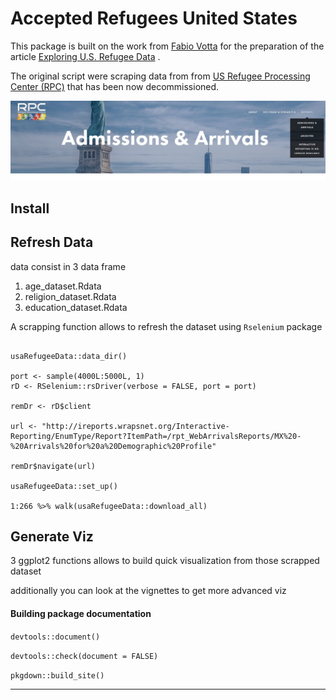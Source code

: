 Accepted Refugees United States
================


This package is built on the work from [Fabio Votta](https://favstats.eu) for the preparation of the article [Exploring U.S. Refugee Data](https://favstats.eu/post/exploring_us_refugee_data/) . 


The original script were scraping data from from [US Refugee Processing Center (RPC)](https://www.wrapsnet.org/admissions-and-arrivals/)  that has been now decommissioned.


![ ](inst/refdata.jpg?raw=true "Refugee Processing Center")

## Install


## Refresh Data

data consist in 3 data frame

 1. age_dataset.Rdata
 2. religion_dataset.Rdata
 3. education_dataset.Rdata

A scrapping function allows to refresh the dataset using `Rselenium` package


```{r}

usaRefugeeData::data_dir()

port <- sample(4000L:5000L, 1)
rD <- RSelenium::rsDriver(verbose = FALSE, port = port)

remDr <- rD$client

url <- "http://ireports.wrapsnet.org/Interactive-Reporting/EnumType/Report?ItemPath=/rpt_WebArrivalsReports/MX%20-%20Arrivals%20for%20a%20Demographic%20Profile"

remDr$navigate(url)

usaRefugeeData::set_up()

1:266 %>% walk(usaRefugeeData::download_all)

```


## Generate Viz

3 ggplot2 functions allows to build quick visualization  from those scrapped dataset

additionally you can look at the vignettes to get more advanced viz


#### Building package documentation 

`devtools::document()`

`devtools::check(document = FALSE)`

`pkgdown::build_site()`

------------